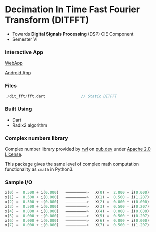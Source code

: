 # Decimation In Time Fast Fourier Transform (DITFFT)

- Towards **Digital Signals Processing** (DSP) CIE Component
- Semester VI

### Interactive App
[WebApp](https://vercel.com/az-21/dft-calculator/7brq8A3nBB5cbZTUQFaJd6LDMBP6)

[Android App](https://play.google.com/store/apps/details?id=com.flutterDevAz21.dft&hl=en&gl=US)

### Files

```dart
./dit_fft/fft.dart                // Static DITFFT
```

### Built Using

- Dart
- Radix2 algorithm

### Complex numbers library

Complex number library provided by [rwl](https://github.com/rwl) on [pub.dev](https://pub.dev/packages/complex) under [Apache 2.0 License](https://www.apache.org/licenses/LICENSE-2.0).

This package gives the same level of complex math computation functionality as `cmath` in Python3.

### Sample I/O

```dart
x(0) =  0.500 + i(0.000)   ⸻⸻>   X(0) =  2.000 + i(0.000)
x(1) =  0.500 + i(0.000)   ⸻⸻>   X(1) =  0.500 - i(1.207)
x(2) =  0.500 + i(0.000)   ⸻⸻>   X(2) =  0.000 + i(0.000)
x(3) =  0.500 + i(0.000)   ⸻⸻>   X(3) =  0.500 - i(0.207)
x(4) =  0.000 + i(0.000)   ⸻⸻>   X(4) =  0.000 + i(0.000)
x(5) =  0.000 + i(0.000)   ⸻⸻>   X(5) =  0.500 + i(0.207)
x(6) =  0.000 + i(0.000)   ⸻⸻>   X(6) =  0.000 + i(0.000)
x(7) =  0.000 + i(0.000)   ⸻⸻>   X(7) =  0.500 + i(1.207)
```
